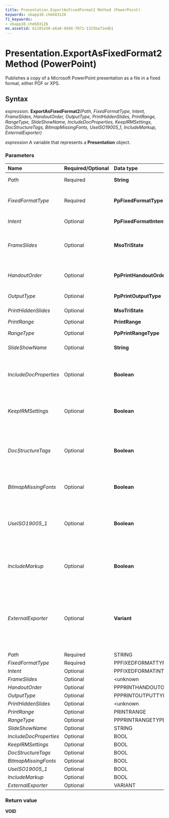```yaml
---
title: Presentation.ExportAsFixedFormat2 Method (PowerPoint)
keywords: vbapp10.chm583126
f1_keywords:
- vbapp10.chm583126
ms.assetid: b1101e58-e6a8-9dd4-7071-1325ba71edb1
---
```



# Presentation.ExportAsFixedFormat2 Method (PowerPoint)

Publishes a copy of a Microsoft PowerPoint presentation as a file in a fixed format, either PDF or XPS.


## Syntax

 _expression_. **ExportAsFixedFormat2**_(Path,_ _FixedFormatType,_ _Intent,_ _FrameSlides,_ _HandoutOrder,_ _OutputType,_ _PrintHiddenSlides,_ _PrintRange,_ _RangeType,_ _SlideShowName,_ _IncludeDocProperties,_ _KeepIRMSettings,_ _DocStructureTags,_ _BitmapMissingFonts,_ _UseISO19005_1,_ _IncludeMarkup,_ _ExternalExporter)_

 _expression_ A variable that represents a **Presentation** object.


### Parameters



|**Name**|**Required/Optional**|**Data type**|**Description**|
|:-----|:-----|:-----|:-----|
| _Path_|Required|**String**|The path for the export.|
| _FixedFormatType_|Required|**PpFixedFormatType**|The format to which the slides should be exported.|
| _Intent_|Optional|**PpFixedFormatIntent**|The purpose of the export.|
| _FrameSlides_|Optional|**MsoTriState**|Whether the slides to be exported should be bordered by a frame.|
| _HandoutOrder_|Optional|**PpPrintHandoutOrder**|The order in which the handout should be printed.|
| _OutputType_|Optional|**PpPrintOutputType**|The type of output.|
| _PrintHiddenSlides_|Optional|**MsoTriState**|Whether to print hidden slides.|
| _PrintRange_|Optional|**PrintRange**|The slide range.|
| _RangeType_|Optional|**PpPrintRangeType**|The type of slide range.|
| _SlideShowName_|Optional|**String**|The name of the slide show.|
| _IncludeDocProperties_|Optional|**Boolean**|Whether the document properties should also be exported. The default is  **False**.|
| _KeepIRMSettings_|Optional|**Boolean**|Whether the IRM settings should also be exported. The default is  **True**.|
| _DocStructureTags_|Optional|**Boolean**|Whether to include document structure tags to improve document accessibility. The default is  **True**.|
| _BitmapMissingFonts_|Optional|**Boolean**|Whether to include a bitmap of the text. The default is  **True**.|
| _UseISO19005_1_|Optional|**Boolean**|Whether the resulting document is compliant with ISO 19005-1 (PDF/A). The default is  **False**.|
| _IncludeMarkup_|Optional|**Boolean**|Whether the resulting document should include associated pen marks.|
| _ExternalExporter_|Optional|**Variant**|A pointer to an Office add-in that implements the  **IMsoDocExporter** COM interface and allows calls to an alternate implementation of code. The default is a null pointer.|
| _Path_|Required|STRING||
| _FixedFormatType_|Required|PPFIXEDFORMATTYPE||
| _Intent_|Optional|PPFIXEDFORMATINTENT||
| _FrameSlides_|Optional|<unknown||
| _HandoutOrder_|Optional|PPPRINTHANDOUTORDER||
| _OutputType_|Optional|PPPRINTOUTPUTTYPE||
| _PrintHiddenSlides_|Optional|<unknown||
| _PrintRange_|Optional|PRINTRANGE||
| _RangeType_|Optional|PPPRINTRANGETYPE||
| _SlideShowName_|Optional|STRING||
| _IncludeDocProperties_|Optional|BOOL||
| _KeepIRMSettings_|Optional|BOOL||
| _DocStructureTags_|Optional|BOOL||
| _BitmapMissingFonts_|Optional|BOOL||
| _UseISO19005_1_|Optional|BOOL||
| _IncludeMarkup_|Optional|BOOL||
| _ExternalExporter_|Optional|VARIANT||

### Return value

 **VOID**


